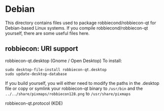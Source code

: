 
Debian
====================
This directory contains files used to package robbiecond/robbiecon-qt
for Debian-based Linux systems. If you compile robbiecond/robbiecon-qt yourself, there are some useful files here.

## robbiecon: URI support ##


robbiecon-qt.desktop  (Gnome / Open Desktop)
To install:

	sudo desktop-file-install robbiecon-qt.desktop
	sudo update-desktop-database

If you build yourself, you will either need to modify the paths in
the .desktop file or copy or symlink your robbiecon-qt binary to `/usr/bin`
and the `../../share/pixmaps/robbiecon128.png` to `/usr/share/pixmaps`

robbiecon-qt.protocol (KDE)

